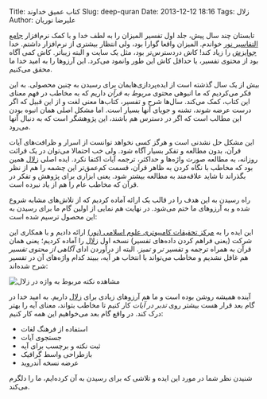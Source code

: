 Title: کتاب عمیق خداوند
Slug: deep-quran
Date: 2013-12-12 18:16
Tags: زلال
Author: علیرضا نوریان

تابستان چند سال پیش، جلد اول تفسیر المیزان را به لطف خدا و با کمک نرم‌افزار [جامع التفاسیر نور] خواندم. المیزان واقعا گوارا بود، ولی انتظار بیشتری از نرم‌افزار داشتم. خدا [جوایزش] را زیاد کند! کاش دردسترس‌تر بود، مثل یک سایت و البته زیباتر. کاش کمی آگاه بود از محتوی تفسیر، یا حداقل کاش این طور وانمود می‌کرد. این آرزوها را به امید خدا ما محقق می‌کنیم.

بیش از یک سال گذشته است از ایده‌پردازی‌هایمان برای رسیدن به چنین محصولی. به این فکر می‌کردیم که ما انبوهی محتوی *مربوط به قرآن* داریم که به مخاطب در فهم معنای این کتاب، کمک می‌کند. سال‌ها شرح و تفسیر، کتاب‌ها معنی لغت و از این قبیل که اگر درست عرضه شوند، تشنه و جویای آنها بسیار است. اما مشکل اصلی همان انبوه بودن این مطالب است که اگر در دسترس هم باشند، این پژوهشگر است که به دنبال آنها می‌رود.

این مشکل حل نشدنی است و هرگز کسی نخواهد توانست از اسرار و ظرافت‌های آیات قرآن، بدون مطالعه و تفکر بسیار آگاه شود. ولی خب احتمالا می‌توان در یک قرائت روزانه، به مطالعه صورت واژه‌ها و حداکثر، ترجمه آیات اکتفا نکرد. ایده اصلی [زلال] همین بود که مخاطب با نگاه کردن به ظاهر قرآن، قسمت کم‌عمق‌تر این چشمه را هم از نظر بگذراند تا شاید علاقه‌مند به مطالعه بیشتر شود. یعنی ابزاری برای پژوهش و تفکر در قرآن که مخاطب عام را هم از یاد نبرده است.

راه رسیدن به این هدف را در قالب یک ارائه آماده کردیم که از تلاش‌های مشابه شروع شده و به آرزوهای ما ختم می‌شود. در نهایت هم نمایی از اولین گام ما برای رسیدن به این محصول ترسیم شده است:

<script async class="speakerdeck-embed" data-id="502c252cc8139c0002055f76" data-ratio="1.33333333333333" src="//speakerdeck.com/assets/embed.js"></script>

این ایده را به [مرکز تحقیقات کامپیوتری علوم اسلامی (نور)][نور] ارائه دادیم و با همکاری این شرکت (یعنی فراهم کردن داده‌های تفسیر) نسخه اول [زلال] را آماده کردیم؛ یعنی همان قرآن به همراه ترجمه و تفسیر *تر و تمیز*. البته از درآوردن ادای *آگاهی از محتوی تفسیر* هم غافل نشدیم و مخاطب می‌تواند با انتخاب هر آیه، ببیند کدام واژه‌های آن در تفسیر شرح شده‌اند:

![مشاهده نکته مربوط به واژه در زلال](http://bayanbox.ir/id/5124011628039971193?view)

آینده همیشه روشن بوده است و ما هم آرزوهای زیادی برای [زلال] داریم. به امید خدا در گام بعد قرار هست بیشتر روی *تدبر در آیات* کار کنیم تا مخاطب بتواند، معنای آیه را بهتر درک کند. در واقع گام بعد می‌خواهیم این همه کار کنیم:

+ استفاده از فرهنگ لغات
+ جستجوی آیات
+ ثبت نکته و برچسب برای آیه
+ بازطراحی واسط گرافیک
+ عرضه نسخه آندروید

شنیدن نظر شما در مورد این ایده و تلاشی که برای رسیدن به آن کرده‌ایم، ما را دلگرم می‌کند.


[زلال]: http://zolal.sobhe.ir
[نور]: http://noorsoft.org
[جامع التفاسیر نور]: http://www.noorshop.ir/product.php?id_product=145
[جوایزش]: http://noorsoft.org/modules.php?name=Content4&pa=showpage4&pid=19
